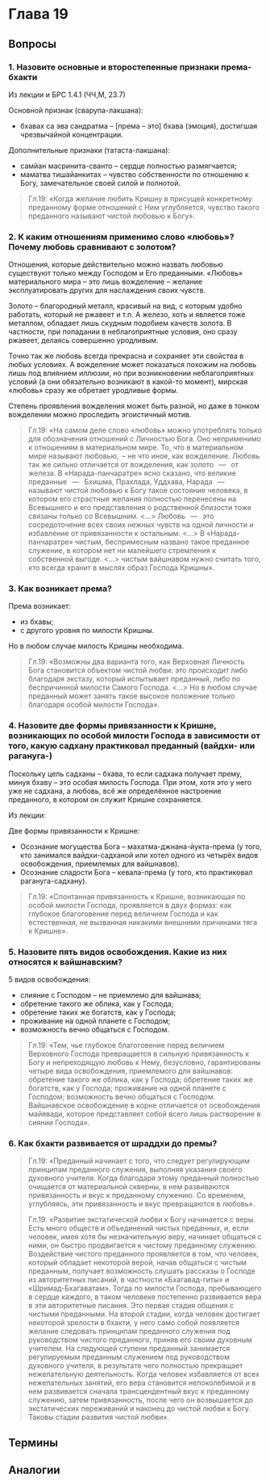 # Глава 19

## Вопросы

### 1. Назовите основные и второстепенные признаки према-бхакти

Из лекции и БРС 1.4.1 (ЧЧ,М, 23.7)

Основной признак (сварупа-лакшана):

- бхавах са эва сандратма – [према – это] бхава (эмоция), достигшая чрезвычайной концентрации.

Дополнительные признаки (татаста-лакшана):

- самйан масринита-сванто – сердце полностью размягчается;
- маматва тишайанкитах – чувство собственности по отношению к Богу, замечательное своей силой и полнотой.

> Гл.19: «Когда желание любить Кришну в присущей конкретному преданному форме отношений с Ним углубляется, чувство такого преданного называют чистой любовью к Богу».

### 2. К каким отношениям применимо слово «любовь»? Почему любовь сравнивают с золотом?

Отношения, которые действительно можно назвать любовью существуют только между Господом и Его преданными. «Любовь» материального мира – это лишь вожделение – желание эксплуатировать других для наслаждения своих чувств.

Золото – благородный металл, красивый на вид, с которым удобно работать, который не ржавеет и т.п. А железо, хоть и является тоже металлом, обладает лишь скудным подобием качеств золота. В частности, при попадании в неблагоприятные условия, оно сразу ржавеет, делаясь совершенно уродливым.

Точно так же любовь всегда прекрасна и сохраняет эти свойства в любых условиях. А вожделение может показаться похожим на любовь лишь под влиянием иллюзии, но при возникновении неблагоприятных условий (а они обязательно возникают в какой-то момент), мирская «любовь» сразу же обретает уродливые формы.

Степень проявления вожделения может быть разной, но даже в тонком вожделении можно проследить эгоистичный мотив.

> Гл.19: «На самом деле слово «любовь» можно употреблять только для обозначения отношений с Личностью Бога. Оно неприменимо к отношениям в материальном мире. То, что в материальном мире называют любовью,  – не что иное, как вожделение. Любовь так же сильно отличается от вожделения, как золото    —    от железа. В «Нарада-панчаратре» ясно сказано, что великие преданные    —    Бхишма, Прахлада, Уддхава, Нарада    —    называют чистой любовью к Богу такое состояние человека, в котором его страстные желания полностью перенесены на Всевышнего и его представления о родственной близости тоже связаны только со Всевышним. <…> Любовь    —    это сосредоточение всех своих нежных чувств на одной личности и избавление от привязанности к остальным. <…> В «Нарада-панчаратре» чистым, беспримесным названо такое преданное служение, в котором нет ни малейшего стремления к собственной выгоде. <…> чистым вайшнавом нужно считать того, кто всегда хранит в мыслях образ Господа Кришны».

### 3. Как возникает према?

Према возникает:

- из бхавы;
- с другого уровня по милости Кришны.

Но в любом случае милость Кришны необходима.

> Гл.19: «Возможны два варианта того, как Верховная Личность Бога становится объектом чистой любви: это происходит либо благодаря экстазу, который испытывает преданный, либо по беспричинной милости Самого Господа. <…> Но в любом случае преданный может занять такое высокое положение только благодаря особой милости Господа».

### 4. Назовите две формы привязанности к Кришне, возникающих по особой милости Господа в зависимости от того, какую садхану практиковал преданный (вайдхи- или рагануга-)

Поскольку цель садханы – бхава, то если садхака получает прему, минуя бхаву – это особая милость Господа. При этом, хотя это у него уже не садхана, а любовь, всё же определённое настроение преданного, в котором он служит Кришне сохраняется.

Из лекции:

Две формы привязанности к Кришне:

- Осознание могущества Бога – махатма-джнана-йукта-према (у того, кто занимался вайдхи-садханой или хотел одного из четырёх видов освобождения, приемлемых для вайшнавов).
- Осознание сладости Бога – кевала-према (у того, кто практиковал рагануга-садхану).

> Гл.19: «Спонтанная привязанность к Кришне, возникающая по особой милости Господа, проявляется в двух формах: как глубокое благоговение перед величием Господа и как естественная, не вызванная никакими внешними причинами тяга к Кришне».

### 5. Назовите пять видов освобождения. Какие из них относятся к вайшнавским?

5 видов освобождения:

- слияние с Господом – не приемлемо для вайшнава;
- обретение такого же облика, как у Господа;
- обретение таких же богатств, как у Господа;
- проживание на одной планете с Господом;
- возможность вечно общаться с Господом.

> Гл.19: «Тем, чье глубокое благоговение перед величием Верховного Господа превращается в сильную привязанность к Богу и непреходящую любовь к Нему, безусловно, гарантированы четыре вида освобождения, приемлемого для вайшнавов: обретение такого же облика, как у Господа; обретение таких же богатств, как у Господа; проживание на одной планете с Господом; возможность вечно общаться с Господом. Вайшнавское освобождение в корне отличается от освобождения майявади, которое представляет собой всего лишь растворение в сиянии Господа».

### 6. Как бхакти развивается от шраддхи до премы?

> Гл.19: «Преданный начинает с того, что следует регулирующим принципам преданного служения, выполняя указания своего духовного учителя. Когда благодаря этому преданный полностью очищается от материальной скверны, в нем развиваются привязанность и вкус к преданному служению. Со временем, углубляясь, эти привязанность и вкус превращаются в любовь».
>
> Гл.19: «Развитие экстатической любви к Богу начинается с веры. Есть много обществ и объединений чистых преданных, и, если человек, имея хотя бы незначительную веру, начинает общаться с ними, он быстро продвигается к чистому преданному служению. Воздействие чистого преданного проявляется в том, что человек, который обладает некоторой верой, начав общаться с чистым преданным, получает возможность слушать рассказы о Господе из авторитетных писаний, в частности «Бхагавад-гиты» и «Шримад-Бхагаватам». Тогда по милости Господа, пребывающего в сердце каждого, в таком человеке постепенно развивается вера в эти авторитетные писания. Это первая стадия общения с чистыми преданными. На второй стадии, когда человек достигает некоторой зрелости в бхакти, у него само собой появляется желание следовать принципам преданного служения под руководством чистого преданного, приняв его своим духовным учителем. На следующей ступени преданный занимается регулируемым преданным служением под руководством духовного учителя, в результате чего полностью прекращает нежелательную деятельность. Когда человек избавляется от всех нежелательных занятий, его вера становится непоколебимой и в нем развивается сначала трансцендентный вкус к преданному служению, затем привязанность, после чего он возвышается до экстатических переживаний и наконец до чистой любви к Богу. Таковы стадии развития чистой любви».

## Термины

## Аналогии
